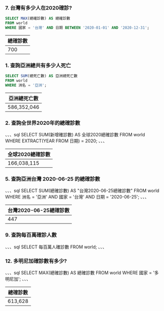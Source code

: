 ### 7. 台灣有多少人在2020確診?

```sql
SELECT MAX(總確診數) AS 總確診數
FROM world
WHERE 國家 = '台灣' AND 日期 BETWEEN '2020-01-01' AND '2020-12-31';
```

| 總確診數 |
| --- |
| 700 |



### 1. 查詢亞洲總共有多少人死亡

```sql
SELECT SUM(總死亡數) AS 亞洲總死亡數
FROM world
WHERE 洲名 = '亞洲';
```

| 亞洲總死亡數 |
| --- |
| 586,352,046 |

### 2. 查詢全世界2020年的總確診數

、、、sql
SELECT SUM(新增確診數) AS 全球2020總確診數
FROM world
WHERE EXTRACT(YEAR FROM 日期) = 2020;
、、、

| 全球2020總確診數 |
| --- |
| 166,038,115 |

### 5. 查詢亞洲台灣 2020-06-25 的總確診數

、、、sql
SELECT SUM(總確診數) AS "台灣2020-06-25總確診數"
FROM world
WHERE 洲名 = '亞洲' AND 國家 = '台灣' AND 日期 = '2020-06-25';
、、、

| 台灣2020-06-25總確診數 |
| --- |
| 447 |


### 9. 查詢每百萬確診人數

、、、sql
SELECT 每百萬人確診數
FROM world;
、、、

### 12. 多明尼加確診數有多少?

、、、sql
SELECT MAX(總確診數) AS 總確診數
FROM world
WHERE 國家 = '多明尼加';
、、、

| 總確診數 |
| --- |
| 613,628 |

